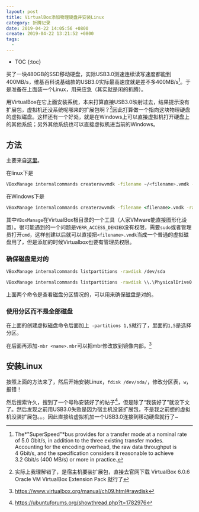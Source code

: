 ```yaml
---
layout: post
title: VirtualBox添加物理硬盘并安装Linux
category: 折腾记录
date: 2019-04-22 14:05:56 +0800
create: 2019-04-22 13:21:52 +0800
tags: 
  - 
---
```


- TOC
{:toc}

买了一块480GB的SSD移动硬盘，实际USB3.0测速连续读写速度都能到400MB/s，维基百科说基础款的USB3.0实际最高速度就是差不多400MB/s[^1]。于是准备在上面装一个Linux，用来应急（其实就是闲的折腾）。

用VirtualBox在它上面安装系统，本来打算直接USB3.0映射过去，结果提示没有扩展包，虚拟机还没系统呢哪来的扩展包啊？[^4]因此打算做一个指向这块物理硬盘的虚拟磁盘。这样还有一个好处，就是在Windows上可以直接虚拟机打开硬盘上的其他系统；另外其他系统也可以直接虚拟机进当前的Windows。

## 方法
主要来自[这里](https://www.serverwatch.com/server-tutorials/using-a-physical-hard-drive-with-a-virtualbox-vm.html)。

在linux下是
```bash
VBoxManage internalcommands createrawvmdk -filename ~/<filename>.vmdk -rawdisk /dev/sda
```
在Windows下是
```cmd
VBoxManage internalcommands createrawvmdk -filename <filename>.vmdk -rawdisk \\.\PhysicalDrive0
```

其中`VBoxManage`在VirtualBox根目录的一个工具（人家VMware能直接图形化设置）。很可能遇到的一个问题是`VERR_ACCESS_DENIED`没有权限，需要`sudo`或者管理员打开`cmd`，这样创建以后就可以直接把`<filename>.vmdk`当成一个普通的虚拟磁盘用了，但是添加的时候Virtualbox也要有管理员权限。

### 确保磁盘是对的
```bash
VBoxManage internalcommands listpartitions -rawdisk /dev/sda
```
```cmd
VBoxManage internalcommands listpartitions -rawdisk \\.\PhysicalDrive0
```
上面两个命令是查看磁盘分区情况的，可以用来确保磁盘是对的。

### 使用分区而不是全部磁盘
在上面的创建虚拟磁盘命令后面加上` -partitions 1,5`就行了，里面的`1,5`是选择分区。

在后面再添加`-mbr <name>.mbr`可以把mbr修改放到镜像内部。[^2]

## 安装Linux
按照上面的方法来了，然后开始安装Linux，`fdisk /dev/sda/`，修改分区表，`w`，报错！

然后搜索许久，搜到了一个号称安装好了的帖子[^3]，但是除了“我装好了”就没下文了。然后发现之前用USB3.0失败是因为宿主机没装扩展包，不是我之前想的虚拟机没装扩展包。。。因此直接给虚拟机加一个USB3.0连接到移动硬盘就行了~

[^1]: The*"SuperSpeed"*bus provides for a transfer mode at a nominal rate of 5.0 Gbit/s, in addition to the three existing transfer modes. Accounting for the encoding overhead, the raw data throughput is 4 Gbit/s, and the specification considers it reasonable to achieve 3.2 Gbit/s (400 MB/s) or more in practice.
[^2]:https://www.virtualbox.org/manual/ch09.html#rawdisk
[^3]:https://ubuntuforums.org/showthread.php?t=1782976
[^4]:实际上我理解错了，是宿主机要装扩展包，直接去官网下载 VirtualBox 6.0.6 Oracle VM VirtualBox Extension Pack 就行了